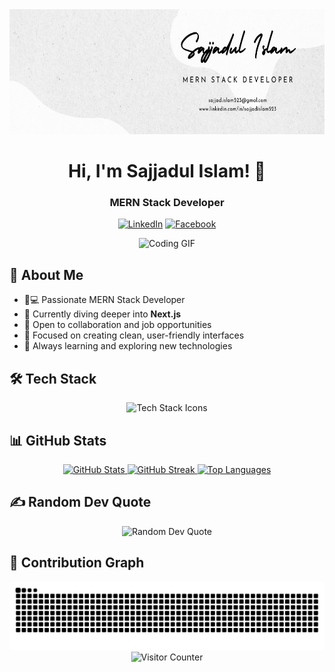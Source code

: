 <div align="center">
  <img height="200" src="https://raw.githubusercontent.com/sajjadislam523/sajjadislam523/main/github-banner.png" alt="GitHub Banner" />
  
  # Hi, I'm Sajjadul Islam! 👋 
  ### MERN Stack Developer
  
  [![LinkedIn](https://img.shields.io/badge/LinkedIn-0A66C2?style=for-the-badge&logo=linkedin&logoColor=white)](https://www.linkedin.com/in/sajjadislam523)
  [![Facebook](https://img.shields.io/badge/Facebook-1877F2?style=for-the-badge&logo=facebook&logoColor=white)](https://www.facebook.com/amir.sajjad874/)
</div>

<div align="center">
  <img height="150" src="https://media4.giphy.com/media/v1.Y2lkPTc5MGI3NjExMHdqdm0zcnJmbHlkaHZ1ZzRwZGV0eDVoNnlvd2t6MW1mMzJwYjc1eSZlcD12MV9pbnRlcm5hbF9naWZfYnlfaWQmY3Q9Zw/Ad91OoLyqki6f0ICEe/giphy.webp" alt="Coding GIF" />
</div>

## 💫 About Me

-   👨💻 Passionate MERN Stack Developer
-   🌱 Currently diving deeper into **Next.js**
-   💼 Open to collaboration and job opportunities
-   🎨 Focused on creating clean, user-friendly interfaces
-   🚀 Always learning and exploring new technologies

## 🛠️ Tech Stack

<div align="center">
  <img src="https://skillicons.dev/icons?i=js,react,nextjs,html,css,tailwind,nodejs,express,mongodb,firebase,git,github,linux,vscode,vite,vercel" alt="Tech Stack Icons" />
</div>

## 📊 GitHub Stats

<div align="center">
  <a href="https://github.com/sajjadislam523">
    <img height="200" src="https://github-readme-stats.vercel.app/api?username=sajjadislam523&show_icons=true&theme=codeSTACKr&include_all_commits=true&count_private=true" alt="GitHub Stats" />
    <img height="200" src="https://github-readme-streak-stats.herokuapp.com/?user=sajjadislam523&theme=codeSTACKr" alt="GitHub Streak" />
    <img height="200" src="https://github-readme-stats.vercel.app/api/top-langs/?username=sajjadislam523&layout=compact&theme=codeSTACKr" alt="Top Languages" />
  </a>
</div>

## ✍️ Random Dev Quote

<div align="center">
  <img src="https://quotes-github-readme.vercel.app/api?type=horizontal&theme=radical" alt="Random Dev Quote" />
</div>

## 🐍 Contribution Graph

<div align="center">
  <img src="https://raw.githubusercontent.com/sajjadislam523/sajjadislam523/output/snake.svg" alt="Snake animation" />
</div>

<div align="center">
  <img src="https://visitcount.itsvg.in/api?id=sajjadislam523&label=Profile%20Views&color=0&icon=5&pretty=true" alt="Visitor Counter" />
</div>
